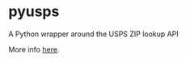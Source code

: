 # pyusps
A Python wrapper around the USPS ZIP lookup API

More info [here](http://kiernanro.ch/blog/pyusps).
